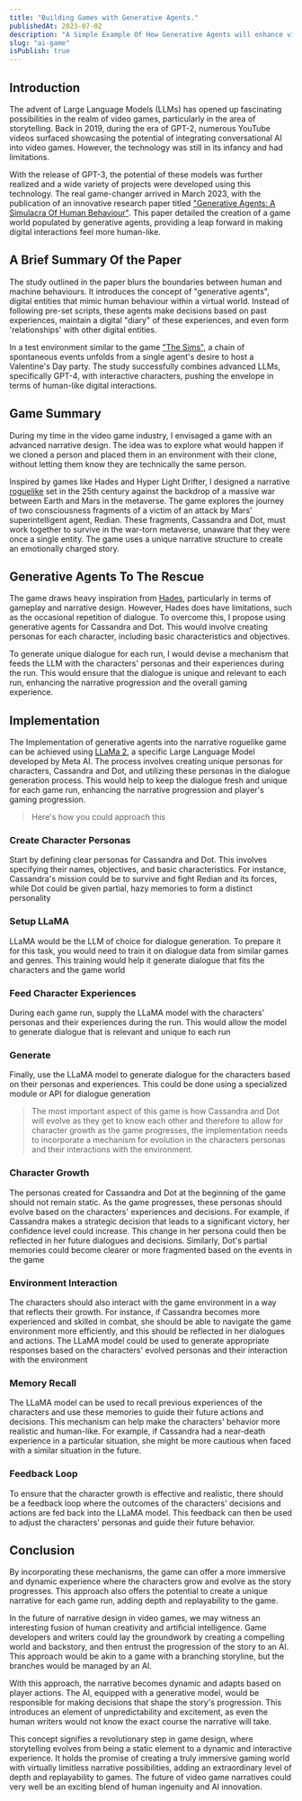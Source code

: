 ```yaml
---
title: "Building Games with Generative Agents."
publishedAt: 2023-07-02
description: "A Simple Example Of How Generative Agents will enhance video game storytelling."
slug: "ai-game"
isPublish: true
---
```


## Introduction

The advent of Large Language Models (LLMs) has opened up fascinating possibilities in the realm of video games, particularly in the area of storytelling. Back in 2019, during the era of GPT-2, numerous YouTube videos surfaced showcasing the potential of integrating conversational AI into video games. However, the technology was still in its infancy and had limitations.

With the release of GPT-3, the potential of these models was further realized and a wide variety of projects were developed using this technology. The real game-changer arrived in March 2023, with the publication of an innovative research paper titled ["Generative Agents: A Simulacra Of Human Behaviour"](https://arxiv.org/pdf/2304.03442#:~:text=Generative%20agents%2C%20believable%20simulacra%20of,changing%20expe%2D%20riences%20and%20environment.&text=A%20novel%20architecture%20that%20makes,plan%20through%20dynamically%20evolving%20circumstances.). This paper detailed the creation of a game world populated by generative agents, providing a leap forward in making digital interactions feel more human-like.

## A Brief Summary Of the Paper

The study outlined in the paper blurs the boundaries between human and machine behaviours. It introduces the concept of "generative agents", digital entities that mimic human behaviour within a virtual world. Instead of following pre-set scripts, these agents make decisions based on past experiences, maintain a digital "diary" of these experiences, and even form 'relationships' with other digital entities.

In a test environment similar to the game ["The Sims"](https://www.ea.com/games/the-sims/the-sims-4), a chain of spontaneous events unfolds from a single agent's desire to host a Valentine's Day party. The study successfully combines advanced LLMs, specifically GPT-4, with interactive characters, pushing the envelope in terms of human-like digital interactions.

## Game Summary

During my time in the video game industry, I envisaged a game with an advanced narrative design. The idea was to explore what would happen if we cloned a person and placed them in an environment with their clone, without letting them know they are technically the same person.

Inspired by games like Hades and Hyper Light Drifter, I designed a narrative [roguelike](<https://en.wiktionary.org/wiki/roguelike#:~:text=roguelike%20(plural%20roguelikes),hack%2Dand%2Dslash%20gameplay.>) set in the 25th century against the backdrop of a massive war between Earth and Mars in the metaverse. The game explores the journey of two consciousness fragments of a victim of an attack by Mars' superintelligent agent, Redian. These fragments, Cassandra and Dot, must work together to survive in the war-torn metaverse, unaware that they were once a single entity. The game uses a unique narrative structure to create an emotionally charged story.

## Generative Agents To The Rescue

The game draws heavy inspiration from [Hades](https://www.supergiantgames.com/games/hades/), particularly in terms of gameplay and narrative design. However, Hades does have limitations, such as the occasional repetition of dialogue. To overcome this, I propose using generative agents for Cassandra and Dot. This would involve creating personas for each character, including basic characteristics and objectives.

To generate unique dialogue for each run, I would devise a mechanism that feeds the LLM with the characters' personas and their experiences during the run. This would ensure that the dialogue is unique and relevant to each run, enhancing the narrative progression and the overall gaming experience.

## Implementation

The Implementation of generative agents into the narrative roguelike game can be achieved using [LLaMa 2](https://ai.meta.com/llama/), a specific Large Language Model developed by Meta AI. The process involves creating unique personas for characters, Cassandra and Dot, and utilizing these personas in the dialogue generation process. This would help to keep the dialogue fresh and unique for each game run, enhancing the narrative progression and player's gaming progression.

> Here's how you could approach this

### Create Character Personas

Start by defining clear personas for Cassandra and Dot. This involves specifying their names, objectives, and basic characteristics. For instance, Cassandra's mission could be to survive and fight Redian and its forces, while Dot could be given partial, hazy memories to form a distinct personality

### Setup LLaMA

LLaMA would be the LLM of choice for dialogue generation. To prepare it for this task, you would need to train it on dialogue data from similar games and genres. This training would help it generate dialogue that fits the characters and the game world

### Feed Character Experiences

During each game run, supply the LLaMA model with the characters' personas and their experiences during the run. This would allow the model to generate dialogue that is relevant and unique to each run

### Generate

Finally, use the LLaMA model to generate dialogue for the characters based on their personas and experiences. This could be done using a specialized module or API for dialogue generation

> The most important aspect of this game is how Cassandra and Dot will evolve as they get to know each other and therefore to allow for character growth as the game progresses, the implementation needs to incorporate a mechanism for evolution in the characters personas and their interactions with the environment.

### Character Growth

The personas created for Cassandra and Dot at the beginning of the game should not remain static. As the game progresses, these personas should evolve based on the characters' experiences and decisions. For example, if Cassandra makes a strategic decision that leads to a significant victory, her confidence level could increase. This change in her persona could then be reflected in her future dialogues and decisions. Similarly, Dot's partial memories could become clearer or more fragmented based on the events in the game

### Environment Interaction

The characters should also interact with the game environment in a way that reflects their growth. For instance, if Cassandra becomes more experienced and skilled in combat, she should be able to navigate the game environment more efficiently, and this should be reflected in her dialogues and actions. The LLaMA model could be used to generate appropriate responses based on the characters' evolved personas and their interaction with the environment

### Memory Recall

The LLaMA model can be used to recall previous experiences of the characters and use these memories to guide their future actions and decisions. This mechanism can help make the characters' behavior more realistic and human-like. For example, if Cassandra had a near-death experience in a particular situation, she might be more cautious when faced with a similar situation in the future.

### Feedback Loop

To ensure that the character growth is effective and realistic, there should be a feedback loop where the outcomes of the characters' decisions and actions are fed back into the LLaMA model. This feedback can then be used to adjust the characters' personas and guide their future behavior.

## Conclusion

By incorporating these mechanisms, the game can offer a more immersive and dynamic experience where the characters grow and evolve as the story progresses. This approach also offers the potential to create a unique narrative for each game run, adding depth and replayability to the game.

In the future of narrative design in video games, we may witness an interesting fusion of human creativity and artificial intelligence. Game developers and writers could lay the groundwork by creating a compelling world and backstory, and then entrust the progression of the story to an AI. This approach would be akin to a game with a branching storyline, but the branches would be managed by an AI.

With this approach, the narrative becomes dynamic and adapts based on player actions. The AI, equipped with a generative model, would be responsible for making decisions that shape the story's progression. This introduces an element of unpredictability and excitement, as even the human writers would not know the exact course the narrative will take.

This concept signifies a revolutionary step in game design, where storytelling evolves from being a static element to a dynamic and interactive experience. It holds the promise of creating a truly immersive gaming world with virtually limitless narrative possibilities, adding an extraordinary level of depth and replayability to games. The future of video game narratives could very well be an exciting blend of human ingenuity and AI innovation.
